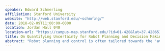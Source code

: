 ```yaml
---
speaker: Edward Schmerling
affiliation: Stanford University
website: "http://web.stanford.edu/~schmrlng/"
date: 2018-02-09T11:00:00-0000
location: Jordan Hall 040
location-url: "https://campus-map.stanford.edu/?id=01-420&lat=37.42865133749201&lng=-122.17121865473717&zoom=17"
title: On Quantifying Uncertainty for Robot Planning and Decision Making
abstract: "Robot planning and control is often tailored towards the 'average' case -- we plan with a certain behavior in mind and hope that in execution a robot can achieve, or at least stay close to its plan. While this assumption may be justified for assembly robots on factory floors, in less structured settings robots must contend with uncertainty in their dynamics, sensing, and environment that can force their best laid plans awry. In this talk I will discuss two methods for quantifying uncertainty in the case that multimodality, i.e., the possibility of multiple highly distinct futures, plays a critical role in decision making. The first portion of this talk will outline a computationally efficient method for estimating the likelihood of multiple rare, but critical events (e.g., collisions with a robot's environment) under a known uncertainty model. The second portion will focus on learning multimodal generative models for human-robot interaction in an autonomous driving context where the uncertainty in human action depends reciprocally on a robot's candidate action plan."
---
```

